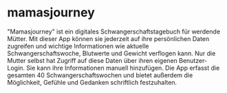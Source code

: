 # mamasjourney 
"Mamasjourney" ist ein digitales Schwangerschaftstagebuch für werdende Mütter. Mit dieser App können sie jederzeit auf ihre persönlichen Daten zugreifen und wichtige Informationen wie aktuelle Schwangerschaftswoche, Blutwerte und Gewicht verflogen kann. Nur die Mutter selbst hat Zugriff auf diese Daten über ihren eigenen Benutzer-Login. Sie kann ihre Informationen manuell hinzufügen.
Die App erfasst die gesamten 40 Schwangerschaftswochen und bietet außerdem die Möglichkeit, Gefühle und Gedanken schriftlich festzuhalten. 
